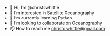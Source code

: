 - 👋 Hi, I’m @christowhittle
- 👀 I’m interested in Satellite Oceanography
- 🌱 I’m currently learning Python
- 💞️ I’m looking to collaborate on Oceanography
- 📫 How to reach me christo.whittle@gmail.com

<!---
christowhittle/christowhittle is a ✨ special ✨ repository because its `README.md` (this file) appears on your GitHub profile.
You can click the Preview link to take a look at your changes.
--->
